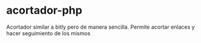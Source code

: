 # acortador-php
 Acortador similar a bitly pero de manera sencilla. Permite acortar enlaces y hacer seguimiento de los mismos
